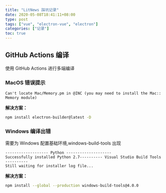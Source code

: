 ```yaml
---
title: "LitNews 踩坑记录"
date: 2020-05-08T18:41:11+08:00
type: post
tags: ["vue", "electron-vue", "electron"]
categories: ["记录"]
toc: true
---
```


## GitHub Actions 编译

使用 GitHub Actions 进行多端编译

### MacOS 错误提示

```
Can't locate Mac/Memory.pm in @INC (you may need to install the Mac:: Memory module)
```

**解决方案：**

```bash
npm install electron-builder@latest -D
```

### Windows 编译出错

需要为 Windows 配置基础环境,windows-build-tools 出现

```
------------------- Python --------------------
Successfully installed Python 2.7---------- Visual Studio Build Tools ----------
Still waiting for installer log file...
```

**解决方案：**

```bash
npm install --global --production windows-build-tools@4.0.0
```
